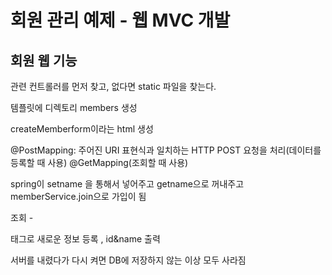 회원 관리 예제 - 웹 MVC 개발
=======================

회원 웹 기능 
----------

관련 컨트롤러를 먼저 찾고, 없다면 static 파일을 찾는다.

템플릿에 디렉토리 members 생성

createMemberform이라는 html 생성

@PostMapping: 주어진 URI 표현식과 일치하는 HTTP POST 요청을 처리(데이터를 등록할 때 사용)
@GetMapping(조회할 때 사용)

spring이 setname 을 통해서 넣어주고 getname으로 꺼내주고 
memberService.join으로 가입이 됨 

조회 - 
<tr> 태그로 새로운 정보 등록 , id&name 출력 

서버를 내렸다가 다시 켜면 DB에 저장하지 않는 이상 모두 사라짐
